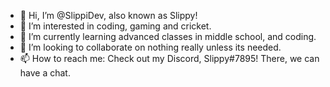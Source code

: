 - 👋 Hi, I’m @SlippiDev, also known as Slippy!
- 👀 I’m interested in coding, gaming and cricket.
- 🌱 I’m currently learning advanced classes in middle school, and coding.
- 💞️ I’m looking to collaborate on nothing really unless its needed.
- 📫 How to reach me: Check out my Discord, Slippy#7895! There, we can have a chat.

<!---
AshankMe/AshankMe is a ✨ special ✨ repository because its `README.md` (this file) appears on your GitHub profile.
You can click the Preview link to take a look at your changes.
--->
